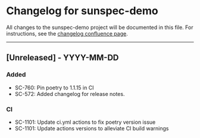 # Changelog for sunspec-demo

All changes to the sunspec-demo project will be documented in this file.
For instructions, see the [changelog confluence page](https://epcpower.atlassian.net/l/c/zM7wz0at).

-------------------------------------------------------------------------------

## [Unreleased] - YYYY-MM-DD

### Added

- SC-760: Pin poetry to 1.1.15 in CI
- SC-572: Added changelog for release notes.

### CI

- SC-1101: Update ci.yml actions to fix poetry version issue
- SC-1101: Update actions versions to alleviate CI build warnings
